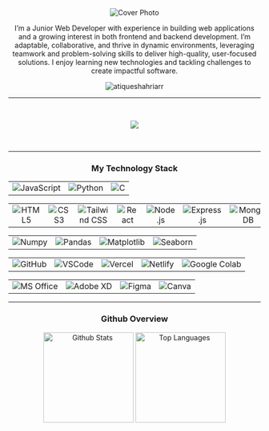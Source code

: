 <div align="center">
    <img src="https://media.licdn.com/dms/image/v2/D5616AQGoPlkh1a-FHw/profile-displaybackgroundimage-shrink_350_1400/profile-displaybackgroundimage-shrink_350_1400/0/1734445465445?e=1740614400&v=beta&t=RU5VRdgTFNzK9Rc__8uE4mbn9tBLKZxR4nK3U39oblc" alt="Cover Photo" />
</div>

<div>
    <p align="center">I’m a Junior Web Developer with experience in building web applications and a growing interest in both frontend and backend development. I’m adaptable, collaborative, and thrive in dynamic environments, leveraging teamwork and problem-solving skills to deliver high-quality, user-focused solutions. I enjoy learning new technologies and tackling challenges to create impactful software.</p>
    <p align="center"> <img
            src="https://komarev.com/ghpvc/?username=atiqueshahriarr&label=Profile%20views&color=0e75b6&style=flat"
            alt="atiqueshahriarr" /></p>
</div>
<hr>


<p align="center">
    <a href="https://www.linkedin.com/in/atiqueshahriarr/"><img
            src="https://img.shields.io/badge/LinkedIn-0077B5?style=for-the-badge&logo=linkedin&logoColor=white"
            alt="" /></a>
    <a href="https://www.facebook.com/atiqueshahriarr"><img
            src="https://img.shields.io/badge/Facebook-1877F2?style=for-the-badge&logo=facebook&logoColor=white"
            alt="" /></a>
    <a href="mailto:satique06@gmail.com"><img
            src="https://img.shields.io/badge/Gmail-D14836?style=for-the-badge&logo=gmail&logoColor=white" alt="" /></a>
</p>




<p align="center">
    <img
        src="https://github-readme-streak-stats.herokuapp.com/?user=atiqueshahriarr&stroke=ffffff&background=27272a&ring=22c55e&fire=22c55e&currStreakNum=ffffff&currStreakLabel=22c55e&sideNums=ffffff&sideLabels=ffffff&dates=ffffff&hide_border=true" />
</p>

<p align="center">
    <a href="https://github.com/atiqueshahriarr"><img
            src="https://img.shields.io/badge/GitHub-100000?style=for-the-badge&logo=github&logoColor=white"
            alt="" /></a>
    <a
        href="https://scholar.google.com/citations?hl=en&user=k0QOD1YAAAAJ&view_op=list_works&gmla=ALUCkoU0bS2DYKUuOH-GnwYBdqmQwmX5snZJSAH7U_4_FcuMkmkIywvB1IJdAn2NrlEDZ4HO8ZV-zFhgS5bVGgtH"><img
            src="https://img.shields.io/badge/Google_Scholar-4285F4?style=for-the-badge&logo=google-scholar&logoColor=white"
            alt="" /></a>
</p>



<hr>
<h3 align="center">My Technology Stack</h3>
<table align="center">
    <tr align="center">
        <td>
            <img src="https://img.shields.io/badge/JavaScript-323330?style=for-the-badge&logo=javascript&logoColor=F7DF1E"
                alt="JavaScript" />
        </td>
        <td>
            <img src="https://img.shields.io/badge/Python-FFD43B?style=for-the-badge&logo=python&logoColor=blue"
                alt="Python" />
        </td>
        <td>
            <img src="https://img.shields.io/badge/C-00599C?style=for-the-badge&logo=c&logoColor=white" alt="C" />
        </td>
    </tr>
</table>


<table align="center">
    <tr align="center">
        <td>
            <img src="https://img.shields.io/badge/HTML5-E34F26?style=for-the-badge&logo=html5&logoColor=white"
                alt="HTML5" />
        </td>
        <td>
            <img src="https://img.shields.io/badge/CSS3-1572B6?style=for-the-badge&logo=css3&logoColor=white"
                alt="CSS3" />
        </td>
        <td>
            <img src="https://img.shields.io/badge/Tailwind_CSS-38B2AC?style=for-the-badge&logo=tailwind-css&logoColor=white"
                alt="Tailwind CSS" />
        </td>
        <td>
            <img src="https://img.shields.io/badge/React-20232A?style=for-the-badge&logo=react&logoColor=61DAFB"
                alt="React" />
        </td>
        <td>
            <img src="https://img.shields.io/badge/Node%20js-339933?style=for-the-badge&logo=nodedotjs&logoColor=white"
                alt="Node.js" />
        </td>
        <td>
            <img src="https://img.shields.io/badge/Express%20js-000000?style=for-the-badge&logo=express&logoColor=white"
                alt="Express.js" />
        </td>
        <td>
            <img src="https://img.shields.io/badge/MongoDB-4EA94B?style=for-the-badge&logo=mongodb&logoColor=white"
                alt="MongoDB" />
        </td>
        <td>
            <img src="https://img.shields.io/badge/firebase-ffca28?style=for-the-badge&logo=firebase&logoColor=black"
                alt="Firebase" />
        </td>
    </tr>
</table>

<table align="center">
    <tr align="center">
        <td>
            <img src="https://img.shields.io/badge/Numpy-777BB4?style=for-the-badge&logo=numpy&logoColor=white"
                alt="Numpy" />
        </td>
        <td>
            <img src="https://img.shields.io/badge/Pandas-2C2D72?style=for-the-badge&logo=pandas&logoColor=white"
                alt="Pandas" />
        </td>
        <td>
            <img src="https://img.shields.io/badge/Matplotlib-0094D9?style=for-the-badge&logo=python&logoColor=white"
                alt="Matplotlib" />
        </td>
        <td>
            <img src="https://img.shields.io/badge/Seaborn-3776AB?style=for-the-badge&logo=python&logoColor=white"
                alt="Seaborn" />
        </td>
    </tr>
</table>
<table align="center">
    <tr align="center">
        <td>
            <img src="https://img.shields.io/badge/GitHub-181717?style=for-the-badge&logo=github&logoColor=white"
                alt="GitHub" />
        </td>
        <td>
            <img src="https://img.shields.io/badge/VSCode-007ACC?style=for-the-badge&logo=visualstudiocode&logoColor=white"
                alt="VSCode" />
        </td>
        <td>
            <img src="https://img.shields.io/badge/Vercel-000000?style=for-the-badge&logo=vercel&logoColor=white"
                alt="Vercel" />
        </td>
        <td>
            <img src="https://img.shields.io/badge/Netlify-00C7B7?style=for-the-badge&logo=netlify&logoColor=white"
                alt="Netlify" />
        </td>
        <td>
            <img src="https://img.shields.io/badge/Google%20Colab-F9AB00?style=for-the-badge&logo=googlecolab&color=525252"
                alt="Google Colab" />
        </td>
    </tr>
</table>
<table align="center">
    <tr align="center">
        <td>
            <img src="https://img.shields.io/badge/Microsoft%20Office-D83B01?style=for-the-badge&logo=microsoft-office&logoColor=white"
                alt="MS Office" />
        </td>
        <td>
            <img src="https://img.shields.io/badge/Adobe%20XD-470137?style=for-the-badge&logo=adobexd&logoColor=white"
                alt="Adobe XD" />
        </td>
        <td>
            <img src="https://img.shields.io/badge/Figma-F24E1E?style=for-the-badge&logo=figma&logoColor=white"
                alt="Figma" />
        </td>
        <td>
            <img src="https://img.shields.io/badge/Canva-00C4CC?style=for-the-badge&logo=canva&logoColor=white"
                alt="Canva" />
        </td>
    </tr>
</table>
<hr>
<h3 align="center">Github Overview</h3>
<p align="center">
    <img src="https://github-readme-stats.vercel.app/api?username=atiqueshahriarr&theme=dracula&show_icons=true"
        alt="Github Stats" style="height: 180px;" />
    <img src="https://github-readme-stats.vercel.app/api/top-langs/?username=atiqueshahriarr&langs_count=10&title_color=22c55e&text_color=ffffff&icon_color=22c55e&bg_color=27272a&hide_border=true&locale=en&custom_title=Top%20%Languages"
        alt="Top Languages" style="height: 180px;" />
</p>
